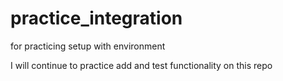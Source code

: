 # practice_integration
for practicing setup with environment

I will continue to practice add and test functionality on this repo
